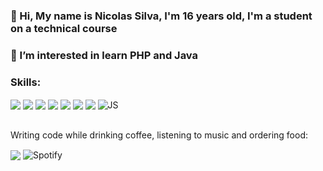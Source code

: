  ### 👋 Hi, My name is Nicolas Silva, I'm 16 years old, I'm a student on a technical course
### 👀 I’m interested in learn PHP and Java

### Skills: 
<div style="display: inline_block">
    <img align="center" alt"HTML5" src="https://img.shields.io/badge/HTML5-E34F26?style=for-the-badge&logo=html5&logoColor=white"/>
    <img align="center" alt"CSS" src="https://img.shields.io/badge/CSS3-1572B6?style=for-the-badge&logo=css3&logoColor=white"/>
    <img align="center" alt"Bootstrap" src="https://img.shields.io/badge/Bootstrap-563D7C?style=for-the-badge&logo=bootstrap&logoColor=white"/>
    <img align="center" alt"Node.JS" src="https://img.shields.io/badge/Node.js-43853D?style=for-the-badge&logo=node.js&logoColor=white"/>
    <img align="center" alt"MongoDB" src="https://img.shields.io/badge/MongoDB-4EA94B?style=for-the-badge&logo=mongodb&logoColor=white"/>
    <img align="center" alt"SQL-Server" src="https://img.shields.io/badge/Microsoft%20SQL%20Server-CC2927?style=for-the-badge&logo=microsoft%20sql%20server&logoColor=white"/>
    <img align="center" alt"Python" src="https://img.shields.io/badge/Python-007ec6?style=for-the-badge&logo=python&logoColor=ffd43b"/>
    <img align="center" alt="JS" src="https://camo.githubusercontent.com/2c1833c4640e466c2a29a4cfbb5c14cd5aef25291dd4254d5446a731fd35592d/68747470733a2f2f696d672e736869656c64732e696f2f62616467652f6a6176617363726970742d6637646631653f7374796c653d666f722d7468652d6261646765266c6f676f3d6a617661736372697074266c6f676f436f6c6f723d7768697465">
</div></br>

<div style="display: inline_block">
    <p>Writing code while drinking coffee, listening to music and ordering food:</p>
    <img align="center" alt"StarBucks" src="https://camo.githubusercontent.com/730ee8fbcaef0d65bd0da88bf0073f17837f880d750f35bd269275328314b364/68747470733a2f2f696d672e736869656c64732e696f2f62616467652f737461726275636b732d3030373034323f7374796c653d666f722d7468652d6261646765266c6f676f3d737461726275636b73266c6f676f436f6c6f723d7768697465"/>
    <img align="center" alt="Spotify" src="https://camo.githubusercontent.com/1ec81f889acda4e37866ddc7324796839875c3a1e5602a267f6c5e310228c828/68747470733a2f2f696d672e736869656c64732e696f2f62616467652f53706f746966792d3145443736303f267374796c653d666f722d7468652d6261646765266c6f676f3d73706f74696679266c6f676f436f6c6f723d7768697465"
    <img align="center" alt="Ifood" src="https://camo.githubusercontent.com/ed4b07b000c4f404ce81247e4bf1ad9e1583d6df9c77013a3c055e7822232d6e/68747470733a2f2f696d672e736869656c64732e696f2f62616467652f69466f6f642d4541314432433f7374796c653d666f722d7468652d6261646765266c6f676f3d69666f6f64266c6f676f436f6c6f723d7768697465">
 
</div></br>
